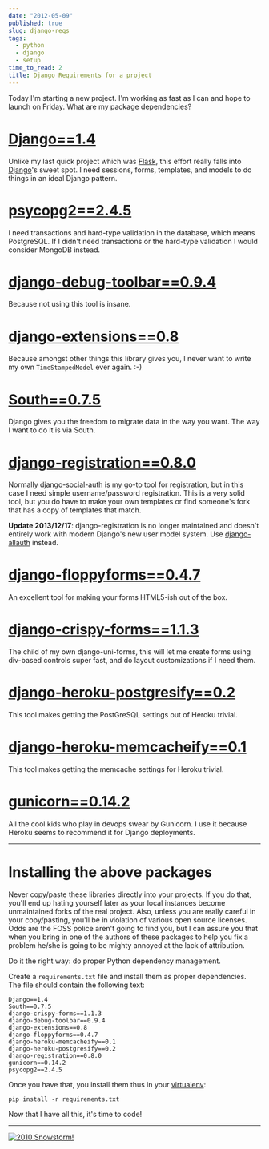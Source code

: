 ```yaml
---
date: "2012-05-09"
published: true
slug: django-reqs
tags:
  - python
  - django
  - setup
time_to_read: 2
title: Django Requirements for a project
---
```


Today I'm starting a new project. I'm working as fast as I can and
hope to launch on Friday. What are my package dependencies?

# [Django==1.4](https://pypi.python.org/pypi/Django/1.4)

Unlike my last quick project which was [Flask](https://flask.pocoo.org/),
this effort really falls into [Django](https://djangoproject.com)'s
sweet spot. I need sessions, forms, templates, and models to do things
in an ideal Django pattern.

# [psycopg2==2.4.5](https://pypi.python.org/pypi/psycopg2)

I need transactions and hard-type validation in the database, which
means PostgreSQL. If I didn't need transactions or the hard-type
validation I would consider MongoDB instead.

# [django-debug-toolbar==0.9.4](https://pypi.python.org/pypi/django-debug-toolbar)

Because not using this tool is insane.

# [django-extensions==0.8](https://pypi.python.org/pypi/django-extensions)

Because amongst other things this library gives you, I never want to
write my own `TimeStampedModel` ever again. :-)

# [South==0.7.5](https://pypi.python.org/pypi/South)

Django gives you the freedom to migrate data in the way you want. The
way I want to do it is via South.

# [django-registration==0.8.0](https://pypi.python.org/pypi/django-registration)

Normally
[django-social-auth](https://pypi.python.org/pypi/django-social-auth) is
my go-to tool for registration, but in this case I need simple
username/password registration. This is a very solid tool, but you do
have to make your own templates or find someone's fork that has a copy
of templates that match.

**Update 2013/12/17**: django-registration is no longer maintained and
doesn't entirely work with modern Django's new user model system. Use
[django-allauth](https://github.com/pennersr/django-allauth) instead.

# [django-floppyforms==0.4.7](https://pypi.python.org/pypi/django-floppyforms)

An excellent tool for making your forms HTML5-ish out of the box.

# [django-crispy-forms==1.1.3](https://pypi.python.org/pypi/django-crispy-forms)

The child of my own django-uni-forms, this will let me create forms
using div-based controls super fast, and do layout customizations if I
need them.

# [django-heroku-postgresify==0.2](https://pypi.python.org/pypi/django-heroku-postgresify)

This tool makes getting the PostGreSQL settings out of Heroku trivial.

# [django-heroku-memcacheify==0.1](https://pypi.python.org/pypi/django-heroku-memcacheify)

This tool makes getting the memcache settings for Heroku trivial.

# [gunicorn==0.14.2](https://pypi.python.org/pypi/gunicorn)

All the cool kids who play in devops swear by Gunicorn. I use it because
Heroku seems to recommend it for Django deployments.

---

# Installing the above packages

Never copy/paste these libraries directly into your projects. If you do
that, you'll end up hating yourself later as your local instances
become unmaintained forks of the real project. Also, unless you are
really careful in your copy/pasting, you'll be in violation of various
open source licenses. Odds are the FOSS police aren't going to find
you, but I can assure you that when you bring in one of the authors of
these packages to help you fix a problem he/she is going to be mighty
annoyed at the lack of attribution.

Do it the right way: do proper Python dependency management.

Create a `requirements.txt` file and install them as proper
dependencies. The file should contain the following text:

    Django==1.4
    South==0.7.5
    django-crispy-forms==1.1.3
    django-debug-toolbar==0.9.4
    django-extensions==0.8
    django-floppyforms==0.4.7
    django-heroku-memcacheify==0.1
    django-heroku-postgresify==0.2
    django-registration==0.8.0
    gunicorn==0.14.2
    psycopg2==2.4.5

Once you have that, you install them thus in your
[virtualenv](https://pypi.python.org/pypi/virtualenv):

    pip install -r requirements.txt

Now that I have all this, it's time to code!

---

[![2010 Snowstorm!](/images/4358842735_38991c0944.jpg)](https://www.flickr.com/photos/pydanny/4358842735/)
